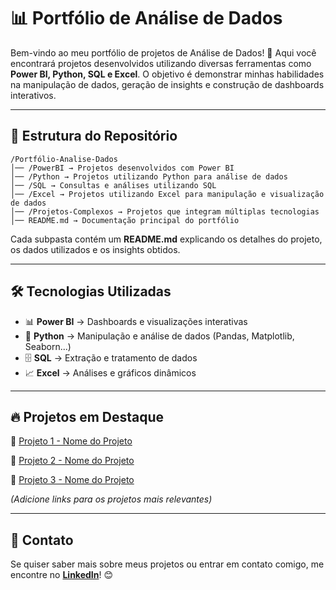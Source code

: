 # 📊 Portfólio de Análise de Dados

Bem-vindo ao meu portfólio de projetos de Análise de Dados! 🚀 Aqui você encontrará projetos desenvolvidos utilizando diversas ferramentas como **Power BI, Python, SQL e Excel**. O objetivo é demonstrar minhas habilidades na manipulação de dados, geração de insights e construção de dashboards interativos.

---

## 📂 Estrutura do Repositório

```
/Portfólio-Analise-Dados
│── /PowerBI → Projetos desenvolvidos com Power BI
│── /Python → Projetos utilizando Python para análise de dados
│── /SQL → Consultas e análises utilizando SQL
│── /Excel → Projetos utilizando Excel para manipulação e visualização de dados
│── /Projetos-Complexos → Projetos que integram múltiplas tecnologias
│── README.md → Documentação principal do portfólio
```

Cada subpasta contém um **README.md** explicando os detalhes do projeto, os dados utilizados e os insights obtidos.

---

## 🛠️ Tecnologias Utilizadas

- 📊 **Power BI** → Dashboards e visualizações interativas
- 🐍 **Python** → Manipulação e análise de dados (Pandas, Matplotlib, Seaborn...)
- 🗄️ **SQL** → Extração e tratamento de dados
- 📈 **Excel** → Análises e gráficos dinâmicos

---

## 🔥 Projetos em Destaque

🔹 [Projeto 1 - Nome do Projeto](link-do-projeto)

🔹 [Projeto 2 - Nome do Projeto](link-do-projeto)

🔹 [Projeto 3 - Nome do Projeto](link-do-projeto)

*(Adicione links para os projetos mais relevantes)*

---

## 📩 Contato

Se quiser saber mais sobre meus projetos ou entrar em contato comigo, me encontre no **[LinkedIn](https://www.linkedin.com/in/seu-perfil)**! 😊
